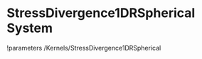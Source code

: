 <!-- MOOSE Documentation Stub: Remove this when content is added. -->

# StressDivergence1DRSpherical System
!parameters /Kernels/StressDivergence1DRSpherical

